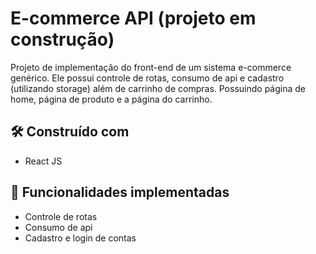 # E-commerce API (projeto em construção)

Projeto de implementação do front-end de um sistema e-commerce genérico. Ele possui controle de rotas, consumo de api e cadastro (utilizando storage) além de carrinho de compras. Possuindo página de home, página de produto e a página do carrinho.

## 🛠️ Construído com

* React JS

## 🚀 Funcionalidades implementadas

* Controle de rotas
* Consumo de api
* Cadastro e login de contas

<!--
## 📄 Screenshots

Este projeto está sob a licença (sua licença) - veja o arquivo [LICENSE.md](https://github.com/usuario/projeto/licenca) para detalhes.
-->
